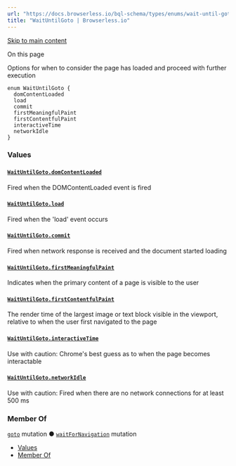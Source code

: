 ```yaml
---
url: "https://docs.browserless.io/bql-schema/types/enums/wait-until-goto"
title: "WaitUntilGoto | Browserless.io"
---
```


[Skip to main content](https://docs.browserless.io/bql-schema/types/enums/wait-until-goto#__docusaurus_skipToContent_fallback)

On this page

Options for when to consider the page has loaded and proceed with further execution

```codeBlockLines_p187
enum WaitUntilGoto {
  domContentLoaded
  load
  commit
  firstMeaningfulPaint
  firstContentfulPaint
  interactiveTime
  networkIdle
}

```

### Values [​](https://docs.browserless.io/bql-schema/types/enums/wait-until-goto\#values "Direct link to Values")

#### [`WaitUntilGoto.domContentLoaded`](https://docs.browserless.io/bql-schema/types/enums/wait-until-goto\#) [​](https://docs.browserless.io/bql-schema/types/enums/wait-until-goto\#waituntilgotodomcontentloaded "Direct link to waituntilgotodomcontentloaded")

Fired when the DOMContentLoaded event is fired

#### [`WaitUntilGoto.load`](https://docs.browserless.io/bql-schema/types/enums/wait-until-goto\#) [​](https://docs.browserless.io/bql-schema/types/enums/wait-until-goto\#waituntilgotoload "Direct link to waituntilgotoload")

Fired when the 'load' event occurs

#### [`WaitUntilGoto.commit`](https://docs.browserless.io/bql-schema/types/enums/wait-until-goto\#) [​](https://docs.browserless.io/bql-schema/types/enums/wait-until-goto\#waituntilgotocommit "Direct link to waituntilgotocommit")

Fired when network response is received and the document started loading

#### [`WaitUntilGoto.firstMeaningfulPaint`](https://docs.browserless.io/bql-schema/types/enums/wait-until-goto\#) [​](https://docs.browserless.io/bql-schema/types/enums/wait-until-goto\#waituntilgotofirstmeaningfulpaint "Direct link to waituntilgotofirstmeaningfulpaint")

Indicates when the primary content of a page is visible to the user

#### [`WaitUntilGoto.firstContentfulPaint`](https://docs.browserless.io/bql-schema/types/enums/wait-until-goto\#) [​](https://docs.browserless.io/bql-schema/types/enums/wait-until-goto\#waituntilgotofirstcontentfulpaint "Direct link to waituntilgotofirstcontentfulpaint")

The render time of the largest image or text block visible in the viewport, relative to when the user first navigated to the page

#### [`WaitUntilGoto.interactiveTime`](https://docs.browserless.io/bql-schema/types/enums/wait-until-goto\#) [​](https://docs.browserless.io/bql-schema/types/enums/wait-until-goto\#waituntilgotointeractivetime "Direct link to waituntilgotointeractivetime")

Use with caution: Chrome's best guess as to when the page becomes interactable

#### [`WaitUntilGoto.networkIdle`](https://docs.browserless.io/bql-schema/types/enums/wait-until-goto\#) [​](https://docs.browserless.io/bql-schema/types/enums/wait-until-goto\#waituntilgotonetworkidle "Direct link to waituntilgotonetworkidle")

Use with caution: Fired when there are no network connections for at least 500 ms

### Member Of [​](https://docs.browserless.io/bql-schema/types/enums/wait-until-goto\#member-of "Direct link to Member Of")

[`goto`](https://docs.browserless.io/bql-schema/operations/mutations/goto) mutation ● [`waitForNavigation`](https://docs.browserless.io/bql-schema/operations/mutations/wait-for-navigation) mutation

- [Values](https://docs.browserless.io/bql-schema/types/enums/wait-until-goto#values)
- [Member Of](https://docs.browserless.io/bql-schema/types/enums/wait-until-goto#member-of)